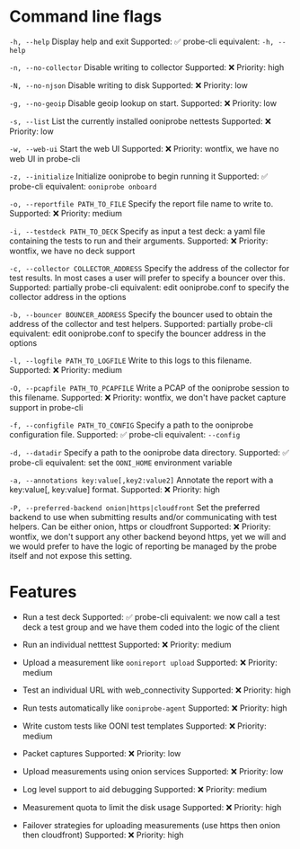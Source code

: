 # Command line flags

`-h, --help` Display help and exit
Supported: ✅
probe-cli equivalent: `-h, --help`

`-n, --no-collector` Disable writing to collector
Supported: ❌
Priority: high

`-N, --no-njson` Disable writing to disk
Supported: ❌
Priority: low

`-g, --no-geoip` Disable geoip lookup on start.
Supported: ❌
Priority: low

`-s, --list` List the currently installed ooniprobe nettests
Supported: ❌
Priority: low

`-w, --web-ui` Start the web UI
Supported: ❌
Priority: wontfix, we have no web UI in probe-cli

`-z, --initialize` Initialize ooniprobe to begin running it
Supported: ✅
probe-cli equivalent: `ooniprobe onboard`

`-o, --reportfile PATH_TO_FILE` Specify the report file name to write to.
Supported: ❌
Priority: medium

`-i, --testdeck PATH_TO_DECK` Specify as input a test deck: a yaml file containing the tests to run and their arguments.
Supported: ❌
Priority: wontfix, we have no deck support

`-c, --collector COLLECTOR_ADDRESS` Specify the address of the collector for test results. In most cases a user will prefer to specify a bouncer over this.
Supported: partially
probe-cli equivalent: edit ooniprobe.conf to specify the collector address in the options

`-b, --bouncer BOUNCER_ADDRESS` Specify the bouncer used to obtain the address of the collector and test helpers.
Supported: partially
probe-cli equivalent: edit ooniprobe.conf to specify the bouncer address in the options

`-l, --logfile PATH_TO_LOGFILE` Write to this logs to this filename.
Supported: ❌
Priority: medium

`-O, --pcapfile PATH_TO_PCAPFILE` Write a PCAP of the ooniprobe session to this filename.
Supported: ❌
Priority: wontfix, we don't have packet capture support in probe-cli

`-f, --configfile PATH_TO_CONFIG` Specify a path to the ooniprobe configuration file.
Supported: ✅
probe-cli equivalent: `--config`

`-d, --datadir` Specify a path to the ooniprobe data directory.
Supported: ✅
probe-cli equivalent: set the `OONI_HOME` environment variable

`-a, --annotations key:value[,key2:value2]` Annotate the report with a key:value[, key:value] format.
Supported: ❌
Priority: high

`-P, --preferred-backend onion|https|cloudfront` Set the preferred backend to use when submitting results and/or communicating with test helpers. Can be either onion, https or cloudfront
Supported: ❌
Priority: wontfix, we don't support any other backend beyond https, yet we will
and we would prefer to have the logic of reporting be managed by the probe
itself and not expose this setting.

# Features

* Run a test deck
Supported: ✅
probe-cli equivalent: we now call a test deck a test group and we have them
coded into the logic of the client

* Run an individual netttest
Supported: ❌
Priority: medium

* Upload a measurement like `oonireport upload`
Supported: ❌
Priority: medium

* Test an individual URL with web_connectivity
Supported: ❌
Priority: high

* Run tests automatically like `ooniprobe-agent`
Supported: ❌
Priority: high

* Write custom tests like OONI test templates
Supported: ❌
Priority: medium

* Packet captures
Supported: ❌
Priority: low

* Upload measurements using onion services
Supported: ❌
Priority: low

* Log level support to aid debugging
Supported: ❌
Priority: medium

* Measurement quota to limit the disk usage
Supported: ❌
Priority: high

* Failover strategies for uploading measurements (use https then onion then cloudfront)
Supported: ❌
Priority: high
